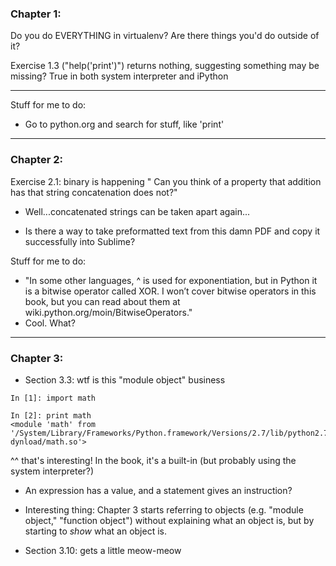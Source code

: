 ### Chapter 1:
Do you do EVERYTHING in virtualenv?
Are there things you'd do outside of it?

Exercise 1.3 ("help('print')") returns nothing, suggesting something may be missing? True in both system interpreter and iPython

***
Stuff for me to do:
* Go to python.org and search for stuff, like 'print'




***
### Chapter 2:
Exercise 2.1: binary is happening
" Can you think of a property
that addition has that string concatenation does not?"
* Well...concatenated strings can be taken apart again...

* Is there a way to take preformatted text from this damn PDF and copy it successfully into Sublime?



Stuff for me to do:
* "In some other languages, ^ is used for exponentiation, but in Python it is a bitwise operator
called XOR. I won’t cover bitwise operators in this book, but you can read about them at
wiki.python.org/moin/BitwiseOperators."
* Cool. What?



***
### Chapter 3:
* Section 3.3: wtf is this "module object" business
```
In [1]: import math

In [2]: print math
<module 'math' from '/System/Library/Frameworks/Python.framework/Versions/2.7/lib/python2.7/lib-dynload/math.so'>
```
^^ that's interesting! In the book, it's a built-in (but probably using the system interpreter?)

* An expression has a value, and a statement gives an instruction?
* Interesting thing: Chapter 3 starts referring to objects (e.g. "module object," "function object") without explaining what an object is, but by starting to *show* what an object is.

* Section 3.10: gets a little meow-meow
